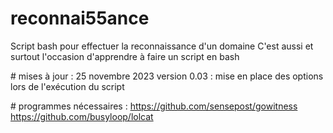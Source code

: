 # reconnai55ance
Script bash pour effectuer la reconnaissance d'un domaine
C'est aussi et surtout l'occasion d'apprendre à faire un script en bash

# mises à jour :
25 novembre 2023
version 0.03 : mise en place des options lors de l'exécution du script

# programmes nécessaires :
https://github.com/sensepost/gowitness
https://github.com/busyloop/lolcat
